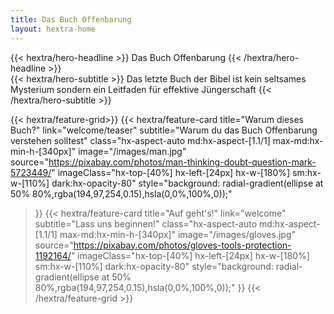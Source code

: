 ```yaml
---
title: Das Buch Offenbarung
layout: hextra-home
---
```


<div class="hx-mt-6 hx-mb-6">
{{< hextra/hero-headline >}}
  Das Buch Offenbarung
{{< /hextra/hero-headline >}}
</div>

<div class="hx-mb-12">
{{< hextra/hero-subtitle >}}
  Das letzte Buch der Bibel ist kein seltsames Mysterium
  sondern ein Leitfaden für effektive Jüngerschaft
{{< /hextra/hero-subtitle >}}
</div>

<div class="hx-mt-6"></div>

{{< hextra/feature-grid>}}
  {{< hextra/feature-card
    title="Warum dieses Buch?"
    link="welcome/teaser"
    subtitle="Warum du das Buch Offenbarung verstehen solltest"
    class="hx-aspect-auto md:hx-aspect-[1.1/1] max-md:hx-min-h-[340px]"
    image="/images/man.jpg"
    source="https://pixabay.com/photos/man-thinking-doubt-question-mark-5723449/"
    imageClass="hx-top-[40%] hx-left-[24px] hx-w-[180%] sm:hx-w-[110%] dark:hx-opacity-80"
    style="background: radial-gradient(ellipse at 50% 80%,rgba(194,97,254,0.15),hsla(0,0%,100%,0));"
  >}}
  {{< hextra/feature-card
    title="Auf geht's!"
    link="welcome"
    subtitle="Lass uns beginnen!"
    class="hx-aspect-auto md:hx-aspect-[1.1/1] max-md:hx-min-h-[340px]"
    image="/images/gloves.jpg"
    source="https://pixabay.com/photos/gloves-tools-protection-1192164/"
    imageClass="hx-top-[40%] hx-left-[24px] hx-w-[180%] sm:hx-w-[110%] dark:hx-opacity-80"
    style="background: radial-gradient(ellipse at 50% 80%,rgba(194,97,254,0.15),hsla(0,0%,100%,0));"
  >}}
{{< /hextra/feature-grid >}}

